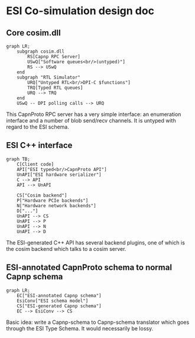 # ESI Co-simulation design doc

## Core cosim.dll

```mermaid
graph LR;
    subgraph cosim.dll
        RS[Capnp RPC Server]
        USwQ["Software queues<br/>(untyped)"]
        RS --> USwQ
    end
    subgraph "RTL Simulator"
        URQ["Untyped RTL<br/>DPI-C $functions"]
        TRQ[Typed RTL queues]
        URQ --> TRQ
    end
    USwQ -- DPI polling calls --> URQ
```

This CapnProto RPC server has a very simple interface: an enumeration
interface and a number of blob send/recv channels. It is untyped with regard
to the ESI schema.

## ESI C++ interface

```mermaid
graph TB;
    C[Client code]
    API["ESI typed<br/>CapnProto API"]
    UnAPI["ESI hardware serializer"]
    C --> API
    API --> UnAPI

    CS["Cosim backend"]
    P["Hardware PCIe backends"]
    N["Hardware network backends"]
    D["..."]
    UnAPI --> CS
    UnAPI --> P
    UnAPI --> N
    UnAPI --> D
```

The ESI-generated C++ API has several backend plugins, one of which is the
cosim backend which talks to a cosim server.

## ESI-annotated CapnProto schema to normal Capnp schema

```mermaid
graph LR;
    EC["ESI-annotated Capnp schema"]
    EsiConv["ESI schema model"]
    CS["ESI-generated Capnp schema"]
    EC --> EsiConv --> CS
```

Basic idea: write a Capnp-schema to Capnp-schema translator which goes
through the ESI Type Schema. It would necessarily be lossy.
